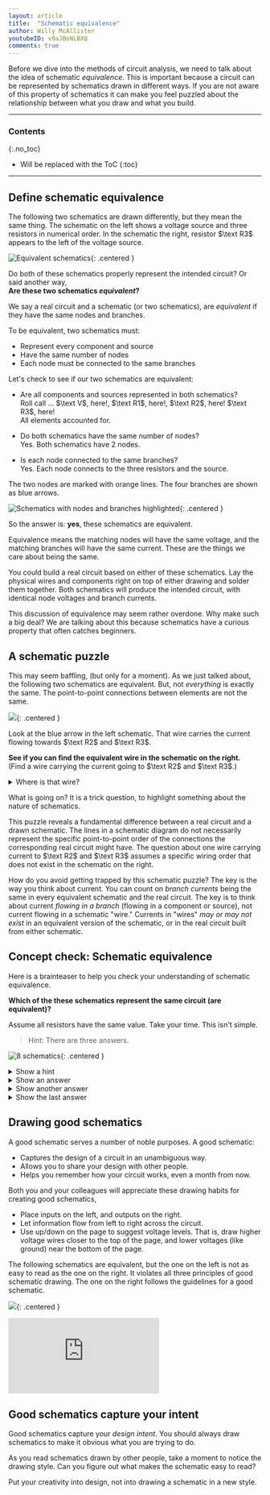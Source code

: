 ```yaml
---
layout: article
title:  "Schematic equivalence"
author: Willy McAllister
youtubeID: v9aJBeNLBXQ
comments: true
---
```


Before we dive into the methods of circuit analysis, we need to talk about the idea of schematic *equivalence*. This is important because a circuit can be represented by schematics drawn in different ways. If you are not aware of this property of schematics it can make you feel puzzled about the relationship between what you draw and what you build.

----

### Contents
{:.no_toc}

* Will be replaced with the ToC
{:toc}

----

## Define schematic equivalence

The following two schematics are drawn differently, but they mean the same thing. The schematic on the left shows a voltage source and three resistors in numerical order. In the schematic the right, resistor $\text R3$ appears to the left of the voltage source. 

![Equivalent schematics](https://ka-perseus-images.s3.amazonaws.com/9e11f1c3ce816b5532169dd12990d44fb99755ad.svg){: .centered }

Do both of these schematics properly represent the intended circuit? Or said another way,  
**Are these two schematics *equivalent*?** 

We say a real circuit and a schematic (or two schematics), are *equivalent* if they have the same nodes and branches.

To be equivalent, two schematics must:

* Represent every component and source
* Have the same number of nodes
* Each node must be connected to the same branches

Let's check to see if our two schematics are equivalent: 

* Are all components and sources represented in both schematics?  
Roll call ... $\text V$, here!, $\text R1$, here!, $\text R2$, here! $\text R3$, here!  
All elements accounted for.

* Do both schematics have the same number of nodes?  
Yes. Both schematics have $2$ nodes.

* Is each node connected to the same branches?  
Yes. Each node connects to the three resistors and the source. 

The two nodes are marked with orange lines. The four branches are shown as blue arrows. 

![Schematics with nodes and branches highlighted](https://ka-perseus-images.s3.amazonaws.com/25351ae935dc08c0fd48aa419f55624fee2df17b.svg){: .centered }

So the answer is: **yes**, these schematics are equivalent. 

Equivalence means the matching nodes will have the same voltage, and the matching branches will have the same current. These are the things we care about being the same.

You could build a real circuit based on either of these schematics. Lay the physical wires and components right on top of either drawing and solder them together. Both schematics will produce the intended circuit, with identical node voltages and branch currents.
 
This discussion of equivalence may seem rather overdone. Why make such a big deal? We are talking about this because schematics have a curious property that often catches beginners. 

## A schematic puzzle

This may seem baffling, (but only for a moment). As we just talked about, the following two schematics are equivalent. But, not *everything* is exactly the same. The point-to-point connections between elements are not the same.

![](https://ka-perseus-images.s3.amazonaws.com/059c2b3c07e481522a34a9f092b8c3e044687b80.svg){: .centered }

Look at the blue arrow in the left schematic. That wire carries the current flowing towards  $\text R2$ and $\text R3$. 

**See if you can find the equivalent wire in the schematic on the right.**  
(Find a wire carrying the current going to $\text R2$ and $\text R3$.)

<details>
<summary>Where is that wire?</summary>
<p>It is not there! There is no wire in the schematic on the right with the combined current flowing to  $\text R2$ and $\text R3$. This is so strange!</p>
</details>

What is going on? It is a trick question, to highlight something about the nature of schematics.

This puzzle reveals a fundamental difference between a real circuit and a drawn schematic. The lines in a schematic diagram do not necessarily represent the specific point-to-point order of the connections the corresponding real circuit might have. The question about one wire carrying current to $\text R2$ and $\text R3$ assumes a specific wiring order that does not exist in the schematic on the right.

How do you avoid getting trapped by this schematic puzzle? The key is the way you think about current. You can count on *branch currents* being the same in every equivalent schematic and the real circuit. The key is to think about current *flowing in a branch* (flowing in a component or source), not current flowing in a schematic "wire." Currents in "wires" *may or may not exist* in an equivalent version of the schematic, or in the real circuit built from either schematic.

## Concept check: Schematic equivalence

Here is a brainteaser to help you check your understanding of schematic equivalence.

**Which of the these schematics represent the same circuit (are equivalent)?**

Assume all resistors have the same value. Take your time. This isn't simple.  
>Hint: There are three answers.  

![8 schematics](https://ka-perseus-images.s3.amazonaws.com/0dc044215b90605678eccefe7592d3d2f2fb812c.svg){: .centered }

<details>
<summary>Show a hint</summary>
 <p>Trace the branches and nodes starting from a consistent place in each circuit, like for example the $+$ terminal of the voltage source.  Follow the branch and node pattern of each circuit to find the ones that match.</p>
 </details>

<details>
<summary>Show an answer</summary>
<p>A = G</p>
</details>

<details>
<summary>Show another answer</summary>
<p>C = F = H</p>
</details>

<details>
<summary>Show the last answer</summary>
<p>B = D = E</p>
</details>

## Drawing good schematics

A good schematic serves a number of noble purposes. A good schematic:

* Captures the design of a circuit in an unambiguous way.
* Allows you to share your design with other people.
* Helps you remember how your circuit works, even a month from now.

Both you and your colleagues will appreciate these drawing habits for creating good schematics,

* Place inputs on the left, and outputs on the right. 
* Let information flow from left to right across the circuit.
* Use up/down on the page to suggest voltage levels. That is, draw higher voltage wires closer to the top of the page, and lower voltages (like ground) near the bottom of the page.

The following schematics are equivalent, but the one on the left is not as easy to read as the one on the right. It violates all three principles of good schematic drawing. The one on the right follows the guidelines for a good schematic.

![](https://ka-perseus-images.s3.amazonaws.com/96485f35a789b7deec56c3abe11721713fef7b87.svg){: .centered }

<p>
    <div>
        <iframe frameBorder="0" width="{{site.data.video.width}}" height="{{site.data.video.height}}" src="https://www.youtube.com/embed/{{page.youtubeID}}?modestbranding=1;controls=0;showinfo=0;rel=0;fs=0;" allowfullscreen=""></iframe> 
    </div>
</p>

## Good schematics capture your intent

Good schematics capture your *design intent*. You should always draw schematics to make it obvious what you are trying to do. 

As you read schematics drawn by other people, take a moment to notice the drawing style. Can you figure out what makes the schematic easy to read? 

Put your creativity into design, not into drawing a schematic in a new style.
